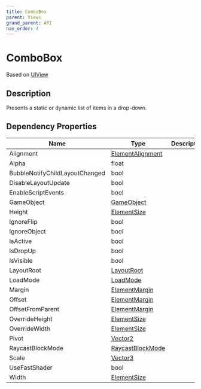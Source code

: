 ```yaml
---
title: ComboBox
parent: Views
grand_parent: API
nav_order: 4
---
```


# ComboBox

Based on [UIView](UIView)

## Description

Presents a static or dynamic list of items in a drop-down.

## Dependency Properties

| Name | Type | Description |
| --- | --- | --- |
| Alignment | [ElementAlignment](Api/Types/ElementAlignment) |  |
| Alpha | float |  |
| BubbleNotifyChildLayoutChanged | bool |  |
| DisableLayoutUpdate | bool |  |
| EnableScriptEvents | bool |  |
| GameObject | [GameObject](http://docs.unity3d.com/ScriptReference/GameObject.html) |  |
| Height | [ElementSize](Api/Types/ElementSize) |  |
| IgnoreFlip | bool |  |
| IgnoreObject | bool |  |
| IsActive | bool |  |
| IsDropUp | bool |  |
| IsVisible | bool |  |
| LayoutRoot | [LayoutRoot](Api/Views/LayoutRoot) |  |
| LoadMode | [LoadMode](Api/Types/LoadMode) |  |
| Margin | [ElementMargin](Api/Types/ElementMargin) |  |
| Offset | [ElementMargin](Api/Types/ElementMargin) |  |
| OffsetFromParent | [ElementMargin](Api/Types/ElementMargin) |  |
| OverrideHeight | [ElementSize](Api/Types/ElementSize) |  |
| OverrideWidth | [ElementSize](Api/Types/ElementSize) |  |
| Pivot | [Vector2](http://docs.unity3d.com/ScriptReference/Vector2.html) |  |
| RaycastBlockMode | [RaycastBlockMode](Api/Types/RaycastBlockMode) |  |
| Scale | [Vector3](http://docs.unity3d.com/ScriptReference/Vector3.html) |  |
| UseFastShader | bool |  |
| Width | [ElementSize](Api/Types/ElementSize) |  |
